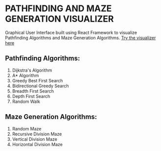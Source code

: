 # PATHFINDING AND MAZE GENERATION VISUALIZER

Graphical User Interface built using React Framework to visualize Pathfinding Algorithms and Maze Generation Algorithms.
[Try the visualizer here](https://path-finding-visualizer-db0.pages.dev/)

## Pathfinding Algorithms:
1. Dijkstra's Algorithm
2. A* Algorithm
3. Greedy Best First Search
4. Bidirectional Greedy Search
5. Breadth First Search
6. Depth First Search
7. Random Walk

## Maze Generation Algorithms:
1. Random Maze
2. Recursive Division Maze
3. Vertical Division Maze
4. Horizontal Division Maze
